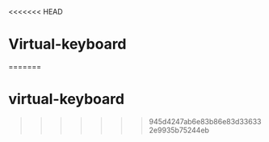 <<<<<<< HEAD
# Virtual-keyboard
=======
# virtual-keyboard
>>>>>>> 945d4247ab6e83b86e83d336332e9935b75244eb
